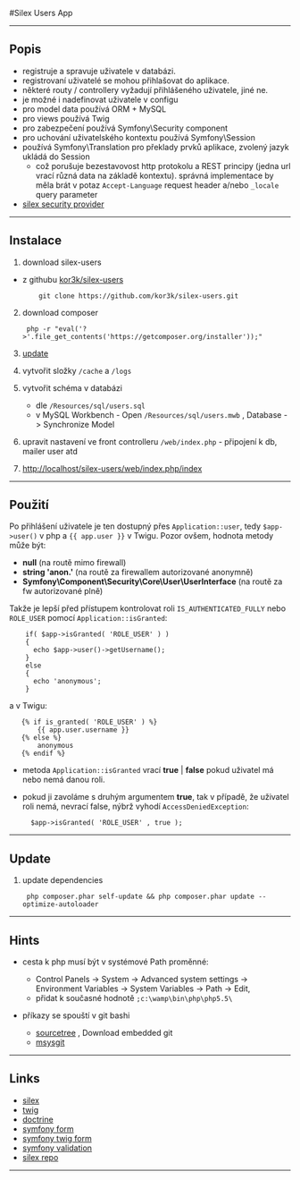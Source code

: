#Silex Users App

-----------

## Popis
- registruje a spravuje uživatele v databázi. 
- registrovaní uživatelé se mohou přihlašovat do aplikace. 
- některé routy / controllery vyžadují přihlášeného uživatele, jiné ne.
- je možné i nadefinovat uživatele v configu
- pro model data používá ORM + MySQL
- pro views používá Twig
- pro zabezpečení používá Symfony\Security component
- pro uchování uživatelského kontextu používá Symfony\Session
- používá Symfony\Translation pro překlady prvků aplikace, zvolený jazyk ukládá do Session
    - což porušuje bezestavovost http protokolu a REST principy (jedna url vrací různá data na základě kontextu). správná implementace by měla brát v potaz `Accept-Language` request header a/nebo `_locale` query parameter
- [silex security provider](http://silex.sensiolabs.org/doc/providers/security.html)

-----------

## Instalace

1. download silex-users

  - z githubu [kor3k/silex-users](https://github.com/kor3k/silex-users)

            git clone https://github.com/kor3k/silex-users.git

2. download composer

        php -r "eval('?>'.file_get_contents('https://getcomposer.org/installer'));"

3. [update](#update)

4. vytvořit složky `/cache` a `/logs`

5. vytvořit schéma v databázi
   -  dle `/Resources/sql/users.sql`
   -  v MySQL Workbench - Open `/Resources/sql/users.mwb` , Database -> Synchronize Model

6. upravit nastavení ve front controlleru `/web/index.php` - připojení k db, mailer user atd

7. [http://localhost/silex-users/web/index.php/index](http://localhost/silex-users/web/index.php/index)

-----------

## Použití

Po přihlášení uživatele je ten dostupný přes `Application::user`, tedy `$app->user()` v php a `{{ app.user }}` v Twigu. 
Pozor ovšem, hodnota metody může být: 
	
- **null** (na routě mimo firewall)
- **string 'anon.'** (na routě za firewallem autorizované anonymně) 
- **Symfony\Component\Security\Core\User\UserInterface** (na routě za fw autorizované plně)

Takže je lepší před přístupem kontrolovat roli `IS_AUTHENTICATED_FULLY` nebo  `ROLE_USER` pomocí `Application::isGranted`:

        if( $app->isGranted( 'ROLE_USER' ) )
        {
     	  echo $app->user()->getUsername();
        }  
        else
        {
     	  echo 'anonymous';
        }

a v Twigu:

       {% if is_granted( 'ROLE_USER' ) %}
           {{ app.user.username }}    
       {% else %} 
           anonymous
       {% endif %}   

- metoda `Application::isGranted` vrací **true** | **false** pokud uživatel má nebo nemá danou roli.
- pokud ji zavoláme s druhým argumentem **true**, tak v případě, že uživatel roli nemá, nevrací false, nýbrž vyhodí `AccessDeniedException`: 

        $app->isGranted( 'ROLE_USER' , true );

-----------

<a name="update"></a>
## Update
1. update dependencies

        php composer.phar self-update && php composer.phar update --optimize-autoloader

-----------

## Hints

- cesta k php musí být v systémové Path proměnné:
   - Control Panels -> System -> Advanced system settings -> Environment Variables -> System Variables -> Path -> Edit,
   - přidat k současné hodnotě `;c:\wamp\bin\php\php5.5\`

- příkazy se spouští v git bashi
   - [sourcetree](http://www.sourcetreeapp.com/download/) , Download embedded git
   - [msysgit](http://code.google.com/p/msysgit/downloads/list)

-----------

## Links

 - [silex](http://silex.sensiolabs.org/)
 - [twig](http://twig.sensiolabs.org/)
 - [doctrine](http://www.doctrine-project.org/)
 - [symfony form](http://symfony.com/doc/current/reference/forms/types.html)
 - [symfony twig form](http://symfony.com/doc/current/reference/forms/twig_reference.html)
 - [symfony validation](http://symfony.com/doc/current/reference/constraints.html)
 - [silex repo](http://github.com/fabpot/Silex)

-----------